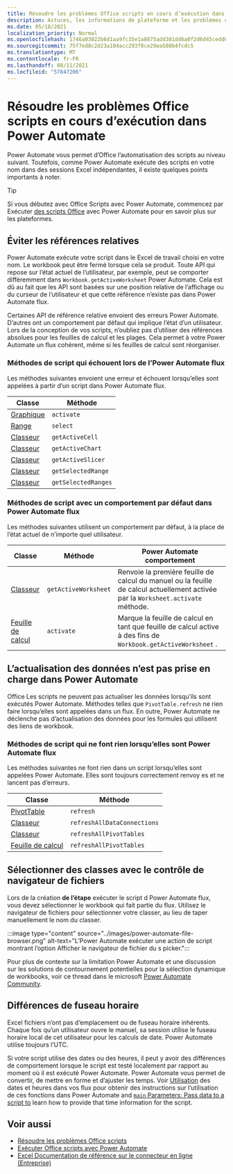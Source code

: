 ```yaml
---
title: Résoudre les problèmes Office scripts en cours d’exécution dans Power Automate
description: Astuces, les informations de plateforme et les problèmes connus avec l’intégration entre Office scripts et Power Automate.
ms.date: 05/18/2021
localization_priority: Normal
ms.openlocfilehash: 1746a03022b6d1aa9fc35e1a8875add301dd6a0f2d6d45cedd64308f0738d2f8
ms.sourcegitcommit: 75f7ed8c2d23a104acc293f8ce29ea580b4fcdc5
ms.translationtype: MT
ms.contentlocale: fr-FR
ms.lasthandoff: 08/11/2021
ms.locfileid: "57847206"
---
```

# <a name="troubleshoot-office-scripts-running-in-power-automate"></a>Résoudre les problèmes Office scripts en cours d’exécution dans Power Automate

Power Automate vous permet d’Office l’automatisation des scripts au niveau suivant. Toutefois, comme Power Automate exécute des scripts en votre nom dans des sessions Excel indépendantes, il existe quelques points importants à noter.

> [!TIP]
> Si vous débutez avec Office Scripts avec Power Automate, commencez par Exécuter [des scripts Office](../develop/power-automate-integration.md) avec Power Automate pour en savoir plus sur les plateformes.

## <a name="avoid-relative-references"></a>Éviter les références relatives

Power Automate exécute votre script dans le Excel de travail choisi en votre nom. Le workbook peut être fermé lorsque cela se produit. Toute API qui repose sur l’état actuel de l’utilisateur, par exemple, peut se comporter différemment dans `Workbook.getActiveWorksheet` Power Automate. Cela est dû au fait que les API sont basées sur une position relative de l’affichage ou du curseur de l’utilisateur et que cette référence n’existe pas dans Power Automate flux.

Certaines API de référence relative envoient des erreurs Power Automate. D’autres ont un comportement par défaut qui implique l’état d’un utilisateur. Lors de la conception de vos scripts, n’oubliez pas d’utiliser des références absolues pour les feuilles de calcul et les plages. Cela permet à votre Power Automate un flux cohérent, même si les feuilles de calcul sont réorganiser.

### <a name="script-methods-that-fail-when-run-in-power-automate-flows"></a>Méthodes de script qui échouent lors de l’Power Automate flux

Les méthodes suivantes envoient une erreur et échouent lorsqu’elles sont appelées à partir d’un script dans Power Automate flux.

| Classe | Méthode |
|--|--|
| [Graphique](/javascript/api/office-scripts/excelscript/excelscript.chart) | `activate` |
| [Range](/javascript/api/office-scripts/excelscript/excelscript.range) | `select` |
| [Classeur](/javascript/api/office-scripts/excelscript/excelscript.workbook) | `getActiveCell` |
| [Classeur](/javascript/api/office-scripts/excelscript/excelscript.workbook) | `getActiveChart` |
| [Classeur](/javascript/api/office-scripts/excelscript/excelscript.workbook) | `getActiveSlicer` |
| [Classeur](/javascript/api/office-scripts/excelscript/excelscript.workbook) | `getSelectedRange` |
| [Classeur](/javascript/api/office-scripts/excelscript/excelscript.workbook) | `getSelectedRanges` |

### <a name="script-methods-with-a-default-behavior-in-power-automate-flows"></a>Méthodes de script avec un comportement par défaut dans Power Automate flux

Les méthodes suivantes utilisent un comportement par défaut, à la place de l’état actuel de n’importe quel utilisateur.

| Classe | Méthode | Power Automate comportement |
|--|--|--|
| [Classeur](/javascript/api/office-scripts/excelscript/excelscript.workbook) | `getActiveWorksheet` | Renvoie la première feuille de calcul du manuel ou la feuille de calcul actuellement activée par la `Worksheet.activate` méthode. |
| [Feuille de calcul](/javascript/api/office-scripts/excelscript/excelscript.worksheet) | `activate` | Marque la feuille de calcul en tant que feuille de calcul active à des fins de `Workbook.getActiveWorksheet` . |

## <a name="data-refresh-not-supported-in-power-automate"></a>L’actualisation des données n’est pas prise en charge dans Power Automate

Office Les scripts ne peuvent pas actualiser les données lorsqu’ils sont exécutés Power Automate. Méthodes telles que `PivotTable.refresh` ne rien faire lorsqu’elles sont appelées dans un flux. En outre, Power Automate ne déclenche pas d’actualisation des données pour les formules qui utilisent des liens de workbook.

### <a name="script-methods-that-do-nothing-when-run-in-power-automate-flows"></a>Méthodes de script qui ne font rien lorsqu’elles sont Power Automate flux

Les méthodes suivantes ne font rien dans un script lorsqu’elles sont appelées Power Automate. Elles sont toujours correctement renvoy es et ne lancent pas d’erreurs.

| Classe | Méthode |
|--|--|
| [PivotTable](/javascript/api/office-scripts/excelscript/excelscript.pivottable) | `refresh` |
| [Classeur](/javascript/api/office-scripts/excelscript/excelscript.workbook) | `refreshAllDataConnections` |
| [Classeur](/javascript/api/office-scripts/excelscript/excelscript.workbook) | `refreshAllPivotTables` |
| [Feuille de calcul](/javascript/api/office-scripts/excelscript/excelscript.worksheet) | `refreshAllPivotTables` |

## <a name="select-workbooks-with-the-file-browser-control"></a>Sélectionner des classes avec le contrôle de navigateur de fichiers

Lors de la création **de l’étape** exécuter le script d Power Automate flux, vous devez sélectionner le workbook qui fait partie du flux. Utilisez le navigateur de fichiers pour sélectionner votre classer, au lieu de taper manuellement le nom du classer.

:::image type="content" source="../images/power-automate-file-browser.png" alt-text="L’Power Automate exécuter une action de script montrant l’option Afficher le navigateur de fichier du s picker.":::

Pour plus de contexte sur la limitation Power Automate et une discussion sur les solutions de contournement potentielles pour la sélection dynamique de workbooks, voir ce thread dans le microsoft [Power Automate Community](https://powerusers.microsoft.com/t5/Power-Automate-Ideas/Allow-for-dynamic-quot-file-quot-value-for-excel-quot-get-a-row/idi-p/103091#).

## <a name="time-zone-differences"></a>Différences de fuseau horaire

Excel fichiers n’ont pas d’emplacement ou de fuseau horaire inhérents. Chaque fois qu’un utilisateur ouvre le manuel, sa session utilise le fuseau horaire local de cet utilisateur pour les calculs de date. Power Automate utilise toujours l’UTC.

Si votre script utilise des dates ou des heures, il peut y avoir des différences de comportement lorsque le script est testé localement par rapport au moment où il est exécuté Power Automate. Power Automate vous permet de convertir, de mettre en forme et d’ajuster les temps. Voir [Utilisation](https://flow.microsoft.com/blog/working-with-dates-and-times/) des dates et heures dans vos flux pour obtenir des instructions sur l’utilisation de ces fonctions dans Power Automate and [ `main` Parameters: Pass data to a script to](../develop/power-automate-integration.md#main-parameters-pass-data-to-a-script) learn how to provide that time information for the script.

## <a name="see-also"></a>Voir aussi

- [Résoudre les problèmes Office scripts](troubleshooting.md)
- [Exécuter Office scripts avec Power Automate](../develop/power-automate-integration.md)
- [Excel Documentation de référence sur le connecteur en ligne (Entreprise)](/connectors/excelonlinebusiness/)
